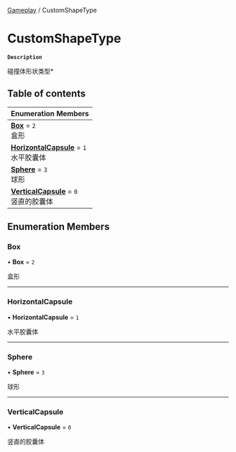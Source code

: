 [Gameplay](../modules/Gameplay.Gameplay.md) / CustomShapeType

# CustomShapeType <Badge type="tip" text="Enumeration" /> <Score text="CustomShapeType" />

**`Description`**

碰撞体形状类型*

## Table of contents

| Enumeration Members |
| :-----|
| **[Box](Gameplay.CustomShapeType.md#box)** = ``2`` <br> 盒形|
| **[HorizontalCapsule](Gameplay.CustomShapeType.md#horizontalcapsule)** = ``1`` <br> 水平胶囊体|
| **[Sphere](Gameplay.CustomShapeType.md#sphere)** = ``3`` <br> 球形|
| **[VerticalCapsule](Gameplay.CustomShapeType.md#verticalcapsule)** = ``0`` <br> 竖直的胶囊体|

## Enumeration Members

### Box <Score text="Box" /> 

• **Box** = ``2``

盒形

___

### HorizontalCapsule <Score text="HorizontalCapsule" /> 

• **HorizontalCapsule** = ``1``

水平胶囊体

___

### Sphere <Score text="Sphere" /> 

• **Sphere** = ``3``

球形

___

### VerticalCapsule <Score text="VerticalCapsule" /> 

• **VerticalCapsule** = ``0``

竖直的胶囊体
